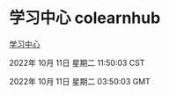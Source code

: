 # 学习中心 colearnhub
[学习中心](http://27.19.33.125:56308/colearnhub/)

2022年 10月 11日 星期二 11:50:03 CST

2022年 10月 11日 星期二 03:50:03 GMT
